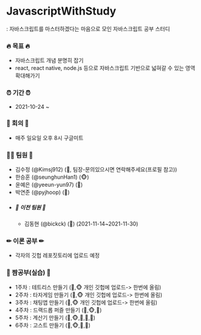 # JavascriptWithStudy
: 자바스크립트를 마스터하겠다는 마음으로 모인 자바스크립트 공부 스터디 


### 🔥 목표 🔥
- 자바스크립트 개념 분명히 잡기
- react, react native, node.js 등으로 자바스크립트 기반으로 넓혀갈 수 있는 영역 확대해가기


### ⏰ 기간 ⏰
- 2021-10-24 ~


### 💬 회의 💬
- 매주 일요일 오후 8시 구글미트


### 🙋‍♂️ 팀원 🙋‍
- 김수정 (@Kimsj912) (🐯, 팀장-문의있으시면 연락해주세요(프로필 참고))
- 한승훈 (@seunghunHan1) (🐵)
- 윤예은 (@yeeun-yun97) (🐣)
- 박연준 (@pyjhoop) (🦝)
- ##### 👋 이전 팀원 👋
   - 김동현 (@bickck) (🐘) (2021-11-14~2021-11-30)


### ✏ 이론 공부 ✏
 - 각자의 깃헙 레포짓토리에 업로드 예정


### 📝 짬공부(실습) 📝
- 1주차 : 테트리스 만들기 (🐯,🐵 개인 깃헙에 업로드-> 한번에 올림) 
- 2주차 : 타자게임 만들기 (🐯,🐵 개인 깃헙에 업로드-> 한번에 올림)
- 3주차 : 채팅앱 만들기 (🐯,🐵 개인 깃헙에 업로드-> 한번에 올림)
- 4주차 : 드랙드롭 퍼즐 만들기 (🐯,🐵,🐣)
- 5주차 : 계산기 만들기 (🐯,🐵,🐣,🦝,🐘)
- 6주차 : 고스트 만들기 (🐯,🐵,🐣,🦝)
